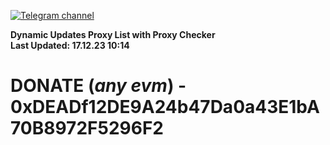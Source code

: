 [![Telegram channel](https://img.shields.io/endpoint?url=https://runkit.io/damiankrawczyk/telegram-badge/branches/master?url=https://t.me/n4z4v0d)](https://t.me/n4z4v0d) 

**Dynamic Updates Proxy List with Proxy Checker**  
**Last Updated: 17.12.23 10:14**

# DONATE (_any evm_) - 0xDEADf12DE9A24b47Da0a43E1bA70B8972F5296F2
